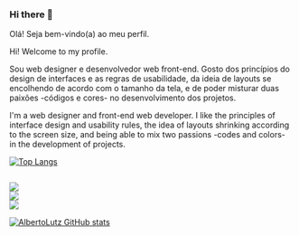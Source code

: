 ### Hi there 👋


<!--
**AlbertoLutz/AlbertoLutz** is a ✨ _special_ ✨ repository because its `README.md` (this file) appears on your GitHub profile.

Here are some ideas to get you started:

- 🔭 I’m currently working on Lumis company, i'm front end developer.
- 🌱 I’m currently learning Data Science and Machine Learning whti Python, and 
analysis and systems development.
- 📫 How to reach me: E-mail: alberbertolutzdias@gmail.com / Linkedin: https://www.linkedin.com/in/alberto-lutz-dias/
-->
Olá!  Seja bem-vindo(a) ao meu perfil.

Hi!  Welcome to my profile.

Sou web designer e desenvolvedor web front-end.
Gosto dos princípios do design de interfaces e as regras de usabilidade, da ideia de layouts se encolhendo de acordo com o tamanho da tela, e de poder misturar duas paixões -códigos e cores- no desenvolvimento dos projetos.

I'm a web designer and front-end web developer.
I like the principles of interface design and usability rules, the idea of layouts shrinking according to the screen size, and being able to mix two passions -codes and colors- in the development of projects.

[![Top Langs](https://github-readme-stats.vercel.app/api/top-langs/?AlbertoLutz=anuraghazra)](https://github.com/anuraghazra/github-readme-stats)

<code>
<img src="https://img.shields.io/badge/React-20232A?style=for-the-badge&logo=react&logoColor=61DAFB" />
<img src="https://img.shields.io/badge/Coursera-0056D2?style=for-the-badge&logo=Coursera&logoColor=white" />
<img src="https://img.shields.io/badge/Discord-7289DA?style=for-the-badge&logo=discord&logoColor=white" />
</code>

[![AlbertoLutz GitHub stats](https://github-readme-stats.vercel.app/api?username=AlbertoLutz)](https://github.com/AlbertoLutz/github-readme-stats)




